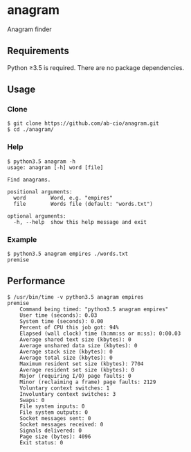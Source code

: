 # anagram
Anagram finder

## Requirements
Python ≥3.5 is required. There are no package dependencies.

## Usage

### Clone
    $ git clone https://github.com/ab-cio/anagram.git
    $ cd ./anagram/

### Help
	$ python3.5 anagram -h
	usage: anagram [-h] word [file]
	
	Find anagrams.
	
	positional arguments:
	  word        Word, e.g. "empires"
	  file        Words file (default: "words.txt")
	
	optional arguments:
	  -h, --help  show this help message and exit

### Example
    $ python3.5 anagram empires ./words.txt
    premise

## Performance

	$ /usr/bin/time -v python3.5 anagram empires
	premise
		Command being timed: "python3.5 anagram empires"
		User time (seconds): 0.03
		System time (seconds): 0.00
		Percent of CPU this job got: 94%
		Elapsed (wall clock) time (h:mm:ss or m:ss): 0:00.03
		Average shared text size (kbytes): 0
		Average unshared data size (kbytes): 0
		Average stack size (kbytes): 0
		Average total size (kbytes): 0
		Maximum resident set size (kbytes): 7704
		Average resident set size (kbytes): 0
		Major (requiring I/O) page faults: 0
		Minor (reclaiming a frame) page faults: 2129
		Voluntary context switches: 1
		Involuntary context switches: 3
		Swaps: 0
		File system inputs: 0
		File system outputs: 0
		Socket messages sent: 0
		Socket messages received: 0
		Signals delivered: 0
		Page size (bytes): 4096
		Exit status: 0
